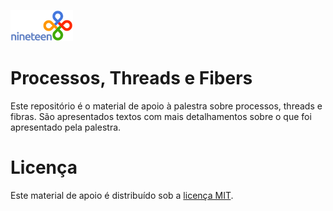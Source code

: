 ![logo](img/nineteen-logo.png)

# Processos, Threads e Fibers

Este repositório é o material de apoio à palestra sobre processos, threads e
fibras. São apresentados textos com mais detalhamentos sobre o que foi
apresentado pela palestra.

# Licença

Este material de apoio é distribuído sob a [licença MIT](LICENSE).
